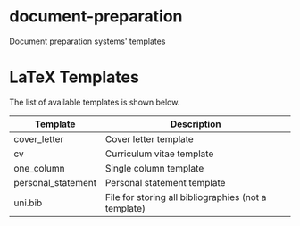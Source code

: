 # document-preparation

Document preparation systems' templates

# LaTeX Templates

The list of available templates is shown below.

| Template           | Description                                          |
| ------------------ | ---------------------------------------------------- |
| cover_letter       | Cover letter template                                |
| cv                 | Curriculum vitae template                            |
| one_column         | Single column template                               |
| personal_statement | Personal statement template                          |
| uni.bib            | File for storing all bibliographies (not a template) |
